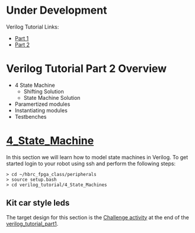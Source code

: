 # Under Development

Verilog Tutorial Links:
* [Part 1](https://github.com/hbrc-fpga-class/class-material/blob/master/verilog_tutorial_part1.md)
* [Part 2](https://github.com/hbrc-fpga-class/class-material/blob/master/verilog_tutorial_part2.md)


# Verilog Tutorial Part 2 Overview

* 4 State Machine
    * Shifting Solution
    * State Machine Solution
* Paramertized modules
* Instantiating modules
* Testbenches 


# [4_State_Machine](https://github.com/hbrc-fpga-class/peripherals/tree/master/verilog_tutorial/4_State_Machine)

In this section we will learn how to model state machines in Verilog.  To get
started login to your robot using ssh and perform the following steps:

```
> cd ~/hbrc_fpga_class/peripherals
> source setup.bash
> cd verilog_tutorial/4_State_Machines
```

## Kit car style leds

The target design for this section is the
[Challenge activity](https://github.com/hbrc-fpga-class/class-material/blob/master/verilog_tutorial_part1.md) 
at the end of the 
[verilog_tutorial_part1](https://github.com/hbrc-fpga-class/class-material/blob/master/verilog_tutorial_part1.md).

